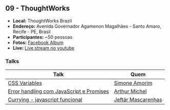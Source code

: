 ## 09 - ThoughtWorks

* **Local:** ThoughtWorks Brazil
* **Endereço:** Avenida Governador Agamenon Magalhães - Santo Amaro, Recife - PE, Brasil
* **Participantes:** ~50 pessoas
* **Fotos:** [Facebook Album](https://www.facebook.com/pg/femugpe/photos/?tab=album&album_id=1247900408630680)
* **Live:** [Live stream no youtube](https://www.youtube.com/watch?v=JTtJGBluM-g)

### Talks

| Talk                            | Quem                                                               
| ------------------------------  | ------------------------------------------------------------------
| [CSS Variables](https://speakerdeck.com/simoneas02/variaveis-nativas-com-css) | [Simone Amorim](https://github.com/simoneas02/)
| [Error handling com JavaScript e Promises](#) | [Arthur Michel](#)
| [Currying - javascript funcional](#) | [Jeftár Mascarenhas](https://github.com/orgs/FEMUGPE/people/jeftarmascarenhas)